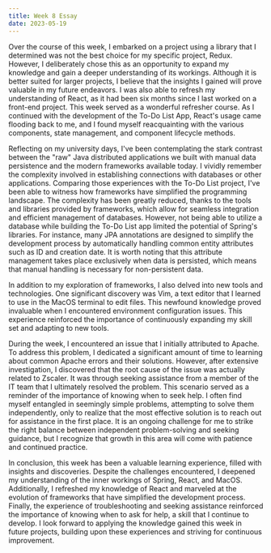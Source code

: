 ```yaml
---
title: Week 8 Essay 
date: 2023-05-19
---
```


Over the course of this week, I embarked on a project using a library that I determined was not the best choice for my specific project, Redux. However, I deliberately chose this as an opportunity to expand my knowledge and gain a deeper understanding of its workings. Although it is better suited for larger projects, I believe that the insights I gained will prove valuable in my future endeavors. I was also able to refresh my understanding of React, as it had been six months since I last worked on a front-end project. This week served as a wonderful refresher course. As I continued with the development of the To-Do List App, React's usage came flooding back to me, and I found myself reacquainting with the various components, state management, and component lifecycle methods.

Reflecting on my university days, I've been contemplating the stark contrast between the "raw" Java distributed applications we built with manual data persistence and the modern frameworks available today. I vividly remember the complexity involved in establishing connections with databases or other applications. Comparing those experiences with the To-Do List project, I've been able to witness how frameworks have simplified the programming landscape. The complexity has been greatly reduced, thanks to the tools and libraries provided by frameworks, which allow for seamless integration and efficient management of databases. However, not being able to utilize a database while building the To-Do List app limited the potential of Spring's libraries. For instance, many JPA annotations are designed to simplify the development process by automatically handling common entity attributes such as ID and creation date. It is worth noting that this attribute management takes place exclusively when data is persisted, which means that manual handling is necessary for non-persistent data.

In addition to my exploration of frameworks, I also delved into new tools and technologies. One significant discovery was Vim, a text editor that I learned to use in the MacOS terminal to edit files. This newfound knowledge proved invaluable when I encountered environment configuration issues. This experience reinforced the importance of continuously expanding my skill set and adapting to new tools.

During the week, I encountered an issue that I initially attributed to Apache. To address this problem, I dedicated a significant amount of time to learning about common Apache errors and their solutions. However, after extensive investigation, I discovered that the root cause of the issue was actually related to Zscaler. It was through seeking assistance from a member of the IT team that I ultimately resolved the problem. This scenario served as a reminder of the importance of knowing when to seek help. I often find myself entangled in seemingly simple problems, attempting to solve them independently, only to realize that the most effective solution is to reach out for assistance in the first place. It is an ongoing challenge for me to strike the right balance between independent problem-solving and seeking guidance, but I recognize that growth in this area will come with patience and continued practice.

In conclusion, this week has been a valuable learning experience, filled with insights and discoveries. Despite the challenges encountered, I deepened my understanding of the inner workings of Spring, React, and MacOS. Additionally, I refreshed my knowledge of React and marveled at the evolution of frameworks that have simplified the development process. Finally, the experience of troubleshooting and seeking assistance reinforced the importance of knowing when to ask for help, a skill that I continue to develop. I look forward to applying the knowledge gained this week in future projects, building upon these experiences and striving for continuous improvement.